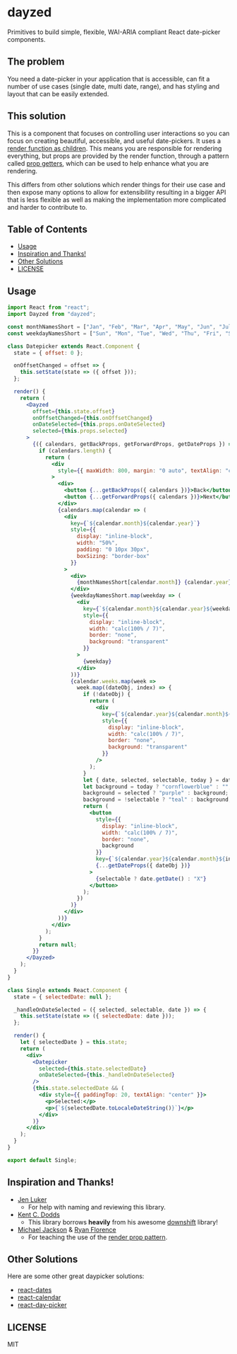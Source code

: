 # dayzed

Primitives to build simple, flexible, WAI-ARIA compliant React date-picker components.

## The problem

You need a date-picker in your application that is accessible, can fit a number of use cases (single date, multi date, range), and has styling and layout that can be easily extended. 

## This solution

This is a component that focuses on controlling user interactions so you can focus on creating beautiful, accessible, and useful date-pickers. It uses a [render function as children](https://medium.com/merrickchristensen/function-as-child-components-5f3920a9ace9). This means you are responsible for rendering everything, but props are provided by the render function, through a pattern called [prop getters](https://blog.kentcdodds.com/how-to-give-rendering-control-to-users-with-prop-getters-549eaef76acf), which can be used to help enhance what you are rendering.

This differs from other solutions which render things for their use case and then expose many options to allow for extensibility resulting in a bigger API that is less flexible as well as making the implementation more complicated and harder to contribute to.

## Table of Contents

<!-- START doctoc generated TOC please keep comment here to allow auto update -->
<!-- DON'T EDIT THIS SECTION, INSTEAD RE-RUN doctoc TO UPDATE -->


- [Usage](#usage)
- [Inspiration and Thanks!](#inspiration-and-thanks)
- [Other Solutions](#other-solutions)
- [LICENSE](#license)

<!-- END doctoc generated TOC please keep comment here to allow auto update -->

## Usage
```jsx
import React from "react";
import Dayzed from "dayzed";

const monthNamesShort = ["Jan", "Feb", "Mar", "Apr", "May", "Jun", "Jul", "Aug", "Sep", "Oct", "Nov", "Dec"];
const weekdayNamesShort = ["Sun", "Mon", "Tue", "Wed", "Thu", "Fri", "Sat"];

class Datepicker extends React.Component {
  state = { offset: 0 };

  onOffsetChanged = offset => {
    this.setState(state => ({ offset }));
  };

  render() {
    return (
      <Dayzed
        offset={this.state.offset}
        onOffsetChanged={this.onOffsetChanged}
        onDateSelected={this.props.onDateSelected}
        selected={this.props.selected}
      >
        {({ calendars, getBackProps, getForwardProps, getDateProps }) => {
          if (calendars.length) {
            return (
              <div
                style={{ maxWidth: 800, margin: "0 auto", textAlign: "center" }}
              >
                <div>
                  <button {...getBackProps({ calendars })}>Back</button>
                  <button {...getForwardProps({ calendars })}>Next</button>
                </div>
                {calendars.map(calendar => (
                  <div
                    key={`${calendar.month}${calendar.year}`}
                    style={{
                      display: "inline-block",
                      width: "50%",
                      padding: "0 10px 30px",
                      boxSizing: "border-box"
                    }}
                  >
                    <div>
                      {monthNamesShort[calendar.month]} {calendar.year}
                    </div>
                    {weekdayNamesShort.map(weekday => (
                      <div
                        key={`${calendar.month}${calendar.year}${weekday}`}
                        style={{
                          display: "inline-block",
                          width: "calc(100% / 7)",
                          border: "none",
                          background: "transparent"
                        }}
                      >
                        {weekday}
                      </div>
                    ))}
                    {calendar.weeks.map(week =>
                      week.map((dateObj, index) => {
                        if (!dateObj) {
                          return (
                            <div
                              key={`${calendar.year}${calendar.month}${index}`}
                              style={{
                                display: "inline-block",
                                width: "calc(100% / 7)",
                                border: "none",
                                background: "transparent"
                              }}
                            />
                          );
                        }
                        let { date, selected, selectable, today } = dateObj;
                        let background = today ? "cornflowerblue" : "";
                        background = selected ? "purple" : background;
                        background = !selectable ? "teal" : background;
                        return (
                          <button
                            style={{
                              display: "inline-block",
                              width: "calc(100% / 7)",
                              border: "none",
                              background
                            }}
                            key={`${calendar.year}${calendar.month}${index}`}
                            {...getDateProps({ dateObj })}
                          >
                            {selectable ? date.getDate() : "X"}
                          </button>
                        );
                      })
                    )}
                  </div>
                ))}
              </div>
            );
          }
          return null;
        }}
      </Dayzed>
    );
  }
}

class Single extends React.Component {
  state = { selectedDate: null };

  _handleOnDateSelected = ({ selected, selectable, date }) => {
    this.setState(state => ({ selectedDate: date }));
  };

  render() {
    let { selectedDate } = this.state;
    return (
      <div>
        <Datepicker
          selected={this.state.selectedDate}
          onDateSelected={this._handleOnDateSelected}
        />
        {this.state.selectedDate && (
          <div style={{ paddingTop: 20, textAlign: "center" }}>
            <p>Selected:</p>
            <p>{`${selectedDate.toLocaleDateString()}`}</p>
          </div>
        )}
      </div>
    );
  }
}

export default Single;

```

## Inspiration and Thanks!

- [Jen Luker](https://github.com/knittingcodemonkey)
    - For help with naming and reviewing this library.
- [Kent C. Dodds](https://github.com/kentcdodds)
    - This library borrows **heavily** from his awesome [downshift](https://github.com/paypal/downshift) library!
- [Michael Jackson](https://github.com/mjackson) & [Ryan Florence](https://github.com/ryanflorence)
    - For teaching the use of the [render prop pattern](https://cdb.reacttraining.com/use-a-render-prop-50de598f11ce).

## Other Solutions

Here are some other great daypicker solutions:

- [react-dates](https://github.com/airbnb/react-dates)
- [react-calendar](https://github.com/wojtekmaj/react-calendar)
- [react-day-picker](https://github.com/gpbl/react-day-picker)

## LICENSE

MIT